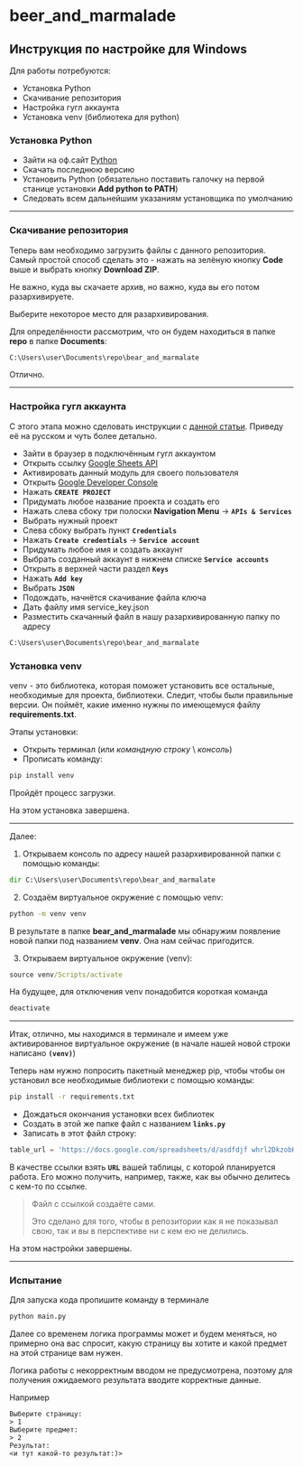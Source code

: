 # beer_and_marmalade

## Инструкция по настройке для Windows

Для работы потребуются:
* Установка Python
* Скачивание репозитория
* Настройка гугл аккаунта
* Установка venv (библиотека для python)

### Установка Python
* Зайти на оф.сайт [Python](https://python.org/download/)
* Скачать последнюю версию
* Установить Python (обязательно поставить галочку на первой станице установки **Add python to PATH**)
* Следовать всем дальнейшим указаниям установщика по умолчанию
***

### Скачивание репозитория

Теперь вам необходимо загрузить файлы с данного репозитория. Самый простой способ сделать это - нажать на зелёную кнопку **Code** выше и выбрать кнопку **Download ZIP**. 

Не важно, куда вы скачаете архив, но важно, куда вы его потом разархивируете.

Выберите некоторое место для разархивирования. 

Для определённости рассмотрим, что он будем находиться в папке **repo** в папке **Documents**:

```cmd
C:\Users\user\Documents\repo\bear_and_marmalate
```


Отлично.
***

### Настройка гугл аккаунта

С этого этапа можно сделовать инструкции с [данной статьи](https://practicaldatascience.co.uk/data-engineering/how-to-create-a-google-service-account-client-secrets-json-key). Приведу её на русском и чуть более детально.
<!-- 
pip install --upgrade google-api-python-client google-auth-httplib2 google-auth-oauthlib -->

* Зайти в браузер в подключённым гугл аккаунтом
* Открыть ссылку [Google Sheets API](https://console.cloud.google.com/apis/library/sheets.googleapis.com?project=test123-406111)
* Активировать данный модуль для своего пользователя
* Открыть [Google Developer Console](https://console.cloud.google.com/cloud-resource-manager)
* Нажать **`CREATE PROJECT`**
* Придумать любое название проекта и создать его
* Нажать слева сбоку три полоски **Navigation Menu** -> **`APIs & Services`**
* Выбрать нужный проект
* Слева сбоку выбрать пункт **`Credentials`**
* Нажать **`Create credentials`** -> **`Service account`**
* Придумать любое имя и создать аккаунт
* Выбрать созданный аккаунт в нижнем списке **`Service accounts`**
* Открыть в верхней части раздел **`Keys`**
* Нажать **`Add key`**
* Выбрать **`JSON`**
* Подождать, начнётся скачивание файла ключа
* Дать файлу имя service_key.json
* Разместить скачанный файл в нашу разархивированную папку по адресу
```cmd
C:\Users\user\Documents\repo\bear_and_marmalate
```

### Установка venv
venv - это библиотека, которая поможет установить все остальные, необходимые для проекта, библиотеки. Следит, чтобы были правильные версии. Он поймёт, какие именно нужны по имеющемуся файлу **requirements.txt**.

Этапы установки:
* Открыть терминал (или *командную строку* \ *консоль*)
* Прописать команду:

```bash
pip install venv
```
Пройдёт процесс загрузки.

На этом установка завершена. 
***



Далее:

1. Открываем консоль по адресу нашей разархивированной папки с помощью команды:
```cmd
dir C:\Users\user\Documents\repo\bear_and_marmalate
```

2. Создаём виртуальное окружение с помощью venv:
```cmd
python -m venv venv
```
В результате в папке **bear_and_marmalade** мы обнаружим появление новой папки под названием **venv**. Она нам сейчас пригодится.

3. Открываем виртуальное окружение (venv):
```cmd
source venv/Scripts/activate
```

На будущее, для отключения venv понадобится короткая команда

```cmd
deactivate
```

***

Итак, отлично, мы находимся в терминале и имеем уже активированное виртуальное окружение (в начале нашей новой строки написано **`(venv)`**)

Теперь нам нужно попросить пакетный менеджер pip, чтобы чтобы он установил все необходимые библиотеки с помощью команды:
```cmd
pip install -r requirements.txt
```
* Дождаться окончания установки всех библиотек
* Создать в этой же папке файл с названием **`links.py`**
* Записать в этот файл строку:
```python
table_url = 'https://docs.google.com/spreadsheets/d/asdfdjf whrl2DkzobHf0khRUlwFuUg/edit?usp=sharing'
```
В качестве ссылки взять **`URL`** вашей таблицы, с которой планируется работа. Его можно получить, например, также, как вы обычно делитесь с кем-то по ссылке.
> Файл с ссылкой создаёте сами.
>
> Это сделано для того, чтобы в репозитории как я не показывал свою, так и вы в перспективе ни с кем ею не делились.

На этом настройки завершены.

***

### Испытание

Для запуска кода пропишите команду в терминале 
```cmd
python main.py
```
Далее со временем логика программы может и будем меняться, но примерно она вас спросит, какую страницу вы хотите и какой предмет на этой странице вам нужен.

Логика работы с некорректным вводом не предусмотрена, поэтому для получения ожидаемого результата вводите корректные данные.

Например

    Выберите страницу:
    > 1
    Выберите предмет:
    > 2
    Результат:
    <и тут какой-то результат:)>


<!-- 
> Текст
>
> Продолжение текста в выделенном блоке -->

<!-- 
Нумерованный список

1. Пункт 1
2. Пункт 2
3. Пункт 3

_Наклонный_ _шрифт_

![pic_of_nature](https://upload.wikimedia.org/wikipedia/commons/8/80/140-P1020281_-_Flickr_-_Laurie_Nature_Bee.jpg)
![pic_of_nature](https://upload.wikimedia.org/wikipedia/commons/8/80/140-P1020281_-_Flickr_-_Laurie_Nature_Bee.jpg) -->
